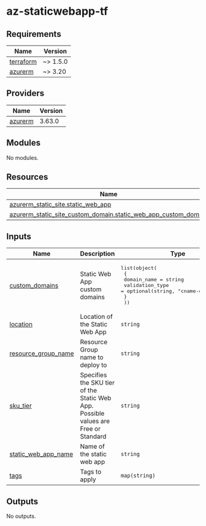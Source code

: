 # az-staticwebapp-tf
<!-- BEGIN_TF_DOCS -->
## Requirements

| Name | Version |
|------|---------|
| <a name="requirement_terraform"></a> [terraform](#requirement\_terraform) | ~> 1.5.0 |
| <a name="requirement_azurerm"></a> [azurerm](#requirement\_azurerm) | ~> 3.20 |

## Providers

| Name | Version |
|------|---------|
| <a name="provider_azurerm"></a> [azurerm](#provider\_azurerm) | 3.63.0 |

## Modules

No modules.

## Resources

| Name | Type |
|------|------|
| [azurerm_static_site.static_web_app](https://registry.terraform.io/providers/hashicorp/azurerm/latest/docs/resources/static_site) | resource |
| [azurerm_static_site_custom_domain.static_web_app_custom_domain](https://registry.terraform.io/providers/hashicorp/azurerm/latest/docs/resources/static_site_custom_domain) | resource |

## Inputs

| Name | Description | Type | Default | Required |
|------|-------------|------|---------|:--------:|
| <a name="input_custom_domains"></a> [custom\_domains](#input\_custom\_domains) | Static Web App custom domains | <pre>list(object(<br>    {<br>      domain_name     = string<br>      validation_type = optional(string, "cname-delegation")<br>    }<br>  ))</pre> | `[]` | no |
| <a name="input_location"></a> [location](#input\_location) | Location of the Static Web App | `string` | n/a | yes |
| <a name="input_resource_group_name"></a> [resource\_group\_name](#input\_resource\_group\_name) | Resource Group name to deploy to | `string` | n/a | yes |
| <a name="input_sku_tier"></a> [sku\_tier](#input\_sku\_tier) | Specifies the SKU tier of the Static Web App. Possible values are Free or Standard | `string` | `"Free"` | no |
| <a name="input_static_web_app_name"></a> [static\_web\_app\_name](#input\_static\_web\_app\_name) | Name of the static web app | `string` | n/a | yes |
| <a name="input_tags"></a> [tags](#input\_tags) | Tags to apply | `map(string)` | n/a | yes |

## Outputs

No outputs.
<!-- END_TF_DOCS -->
